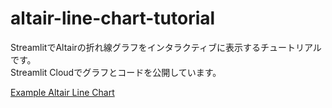 # altair-line-chart-tutorial
StreamlitでAltairの折れ線グラフをインタラクティブに表示するチュートリアルです。  
Streamlit Cloudでグラフとコードを公開しています。

[Example Altair Line Chart](https://share.streamlit.io/chabesu/altair-line-chart-tutorial/altair-line-chart.py)
